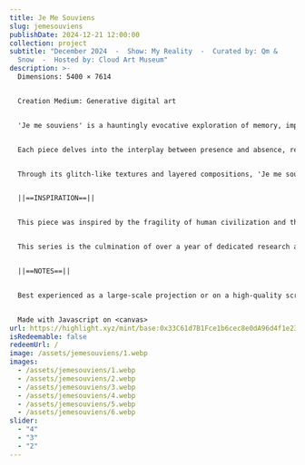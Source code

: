 ```yaml
---
title: Je Me Souviens
slug: jemesouviens
publishDate: 2024-12-21 12:00:00
collection: project
subtitle: "December 2024  -  Show: My Reality  -  Curated by: Qm &
  Snow  -  Hosted by: Cloud Art Museum"
description: >-
  Dimensions: 5400 × 7614


  Creation Medium: Generative digital art


  'Je me souviens' is a hauntingly evocative exploration of memory, impermanence, and the passage of time. Rooted in the spirit of nostalgia and loss, the collection captures the echoes of what once was — decayed cityscapes, fragmented structures, and spectral presences that linger like afterimages in the mind.


  Each piece delves into the interplay between presence and absence, revealing the liminal spaces where history fades and the remnants of the past whisper their stories. The title, drawn from the iconic Québecois motto, transcends its origin to embody a universal reflection on collective and personal memory — what we carry forward, what we leave behind, and what persists despite the erasure of time.


  Through its glitch-like textures and layered compositions, 'Je me souviens' invites viewers to reflect on their own connections to place, memory, and the inevitable transformation of all things.


  ||==INSPIRATION==||


  This piece was inspired by the fragility of human civilization and the fleeting traces we leave behind. Influenced by themes of erosion and memory, it explores how time transforms our biggest achievement into mere echoes, leaving behind empty shells of what once was.


  This series is the culmination of over a year of dedicated research and study into texture creation, utilizing particle systems and Perlin noise as a way to convey the essence of disintegration and loss.


  ||==NOTES==||


  Best experienced as a large-scale projection or on a high-quality screen to emphasize its luminous contrasts and textures (4k). Physical print available on demand


  Made with Javascript on <canvas>
url: https://highlight.xyz/mint/base:0x33C61d7B1Fce1b6cec8e0dA96d4f1e2393A783d4
isRedeemable: false
redeemUrl: /
image: /assets/jemesouviens/1.webp
images:
  - /assets/jemesouviens/1.webp
  - /assets/jemesouviens/2.webp
  - /assets/jemesouviens/3.webp
  - /assets/jemesouviens/4.webp
  - /assets/jemesouviens/5.webp
  - /assets/jemesouviens/6.webp
slider:
  - "4"
  - "3"
  - "2"
---
```

